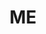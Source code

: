---
pid: MX231
title: ME
location_transcription: Park
zipcode: 
outside_phl: 
neighborhood: 
age: '11'
age_range: 6-13
instagram: 
image_file_name: MX_231.jpg
proposal_transcription: 
topic: Unknown
topic_summary: '0'
type: Other No Form
keywords_other: 
credit: 
image_labels: 
twitter: 
facebook: 
permalink: "/monuments/mx231/"
layout: item-page
---